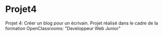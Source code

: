 # Projet4
Projet 4: Créer un blog pour un écrivain. Projet réalisé dans le cadre de la formation OpenClassrooms: "Developpeur Web Junior"
